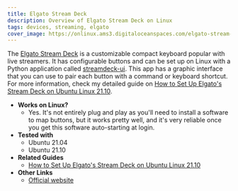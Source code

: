 ```yaml
---
title: Elgato Stream Deck
description: Overview of Elgato Stream Deck on Linux
tags: devices, streaming, elgato
cover_image: https://onlinux.ams3.digitaloceanspaces.com/elgato-stream-deck.png
---
```


The [Elgato Stream Deck](https://www.elgato.com/en/stream-deck) is a customizable compact keyboard popular with live streamers. It has configurable buttons and can be set up on Linux with a Python application called [streamdeck-ui](https://timothycrosley.github.io/streamdeck-ui/). This app has a graphic interface that you can use to pair each button with a command or keyboard shortcut. For more information, check my detailed guide on [How to Set Up Elgato's Stream Deck on Ubuntu Linux 21.10](/guides/20220323_how-to-set-up-elgatos-stream-deck-on-ubuntu-linux-2110).

- **Works on Linux?** 
   - Yes. It's not entirely plug and play as you'll need to install a software to map buttons, but it works pretty well, and it's very reliable once you get this software auto-starting at login.
- **Tested with** 
   - Ubuntu 21.04 
   - Ubuntu 21.10
- **Related Guides**
   - [How to Set Up Elgato's Stream Deck on Ubuntu Linux 21.10](/guides/20220323_how-to-set-up-elgatos-stream-deck-on-ubuntu-linux-2110)
- **Other Links**
   - [Official website](https://www.elgato.com/en/stream-deck)